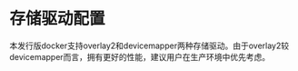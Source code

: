 # 存储驱动配置<a name="ZH-CN_TOPIC_0215574099"></a>

本发行版docker支持overlay2和devicemapper两种存储驱动。由于overlay2较devicemapper而言，拥有更好的性能，建议用户在生产环境中优先考虑。
